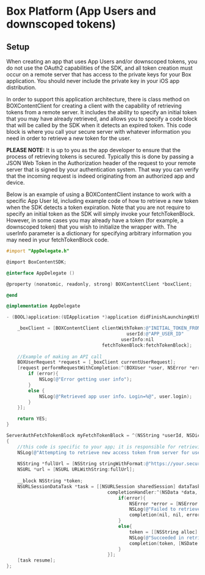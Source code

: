 Box Platform (App Users and downscoped tokens)
==============

Setup
--------------------
When creating an app that uses App Users and/or downscoped tokens, you do not use the OAuth2 capabilities of the SDK, and all token creation must occur on a remote server that has access to the private keys for your Box application.  You should never include the private key in your iOS app distribution.

In order to support this application architecture, there is class method on BOXContentClient for creating a client with the capability of retrieving tokens from a remote server. It includes the ability to specify an initial token that you may have already retrieved, and allows you to specify a code block that will be called by the SDK when it detects an expired token.  This code block is where you call your secure server with whatever information you need in order to retrieve a new token for the user.

<b>PLEASE NOTE:</b> It is up to you as the app developer to ensure that the process of retrieving tokens is secured.  Typically this is done by passing a JSON Web Token in the Authorization header of the request to your remote server that is signed by your authentication system.  That way you can verify that the incoming request is indeed originating from an authorized app and device.

Below is an example of using a BOXContentClient instance to work with a specific App User Id, including example code of how to retrieve a new token when the SDK detects a token expiration. Note that you are not require to specify an initial token as the SDK will simply invoke your fetchTokenBlock. However, in some cases you may already have a token (for example, a downscoped token) that you wish to initialize the wrapper with.  The userInfo parameter is a dictionary for specifying arbitrary information you may need in your fetchTokenBlock code.

```objectivec
#import "AppDelegate.h"

@import BoxContentSDK;

@interface AppDelegate ()

@property (nonatomic, readonly, strong) BOXContentClient *boxClient;

@end

@implementation AppDelegate

- (BOOL)application:(UIApplication *)application didFinishLaunchingWithOptions:(NSDictionary *)launchOptions {

    _boxClient = [BOXContentClient clientWithToken:@"INITIAL_TOKEN_FROM_SERVER"
                                            userId:@"APP_USER_ID"
                                          userInfo:nil
                                   fetchTokenBlock:fetchTokenBlock];                                                            
    
    //Example of making an API call
    BOXUserRequest *request = [_boxClient currentUserRequest];
    [request performRequestWithCompletion:^(BOXUser *user, NSError *error) {
        if (error){
            NSLog(@"Error getting user info");
        }
        else {
            NSLog(@"Retrieved app user info. Login=%@", user.login);
        }
    }];

    return YES;
}

ServerAuthFetchTokenBlock myFetchTokenBlock = ^(NSString *userId, NSDictionary *userInfo, void (^completion)(NSString *, NSDate *, NSError *))
{
    //this code is specific to your app; it is responsible for retrieving new tokens from a secure server
    NSLog(@"Attempting to retrieve new access token from server for user Id: %@", userId);
    
    NSString *fullUrl = [NSString stringWithFormat:@"https://your.secure.server/token?id=%@", userId];
    NSURL *url = [NSURL URLWithString:fullUrl];
    
    __block NSString *token;
    NSURLSessionDataTask *task = [[NSURLSession sharedSession] dataTaskWithURL:url
                                     completionHandler:^(NSData *data, NSURLResponse *response, NSError *error){
                                         if(error){
                                             NSError *error = [NSError errorWithDomain:NSURLErrorDomain code:kCFURLErrorUnknown userInfo:nil];
                                             NSLog(@"Failed to retrieve new access token from server");
                                             completion(nil, nil, error);
                                         }
                                         else{
                                             token = [[NSString alloc] initWithData:data encoding:NSUTF8StringEncoding];
                                             NSLog(@"Succeeded in retrieving new access token: %@", token);
                                             completion(token, [NSDate dateWithTimeIntervalSinceNow:2700] ,nil) //expires in 45 minutes;
                                         }
                                     }];
    [task resume];
};
```